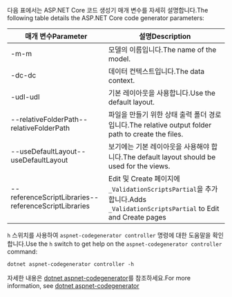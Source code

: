 <span data-ttu-id="13174-101">다음 표에서는 ASP.NET Core 코드 생성기 매개 변수를 자세히 설명합니다.</span><span class="sxs-lookup"><span data-stu-id="13174-101">The following table details the ASP.NET Core code generator parameters:</span></span>

| <span data-ttu-id="13174-102">매개 변수</span><span class="sxs-lookup"><span data-stu-id="13174-102">Parameter</span></span>               | <span data-ttu-id="13174-103">설명</span><span class="sxs-lookup"><span data-stu-id="13174-103">Description</span></span>|
| ----------------- | ------------ |
| <span data-ttu-id="13174-104">-m</span><span class="sxs-lookup"><span data-stu-id="13174-104">-m</span></span>  | <span data-ttu-id="13174-105">모델의 이름입니다.</span><span class="sxs-lookup"><span data-stu-id="13174-105">The name of the model.</span></span> |
| <span data-ttu-id="13174-106">-dc</span><span class="sxs-lookup"><span data-stu-id="13174-106">-dc</span></span>  | <span data-ttu-id="13174-107">데이터 컨텍스트입니다.</span><span class="sxs-lookup"><span data-stu-id="13174-107">The data context.</span></span> |
| <span data-ttu-id="13174-108">-udl</span><span class="sxs-lookup"><span data-stu-id="13174-108">-udl</span></span> | <span data-ttu-id="13174-109">기본 레이아웃을 사용합니다.</span><span class="sxs-lookup"><span data-stu-id="13174-109">Use the default layout.</span></span> |
| <span data-ttu-id="13174-110">--relativeFolderPath</span><span class="sxs-lookup"><span data-stu-id="13174-110">--relativeFolderPath</span></span> | <span data-ttu-id="13174-111">파일을 만들기 위한 상태 출력 폴더 경로입니다.</span><span class="sxs-lookup"><span data-stu-id="13174-111">The relative output folder path to create the files.</span></span> |
| <span data-ttu-id="13174-112">--useDefaultLayout</span><span class="sxs-lookup"><span data-stu-id="13174-112">--useDefaultLayout</span></span> | <span data-ttu-id="13174-113">보기에는 기본 레이아웃을 사용해야 합니다.</span><span class="sxs-lookup"><span data-stu-id="13174-113">The default layout should be used for the views.</span></span> |
| <span data-ttu-id="13174-114">--referenceScriptLibraries</span><span class="sxs-lookup"><span data-stu-id="13174-114">--referenceScriptLibraries</span></span> | <span data-ttu-id="13174-115">Edit 및 Create 페이지에 `_ValidationScriptsPartial`을 추가합니다.</span><span class="sxs-lookup"><span data-stu-id="13174-115">Adds `_ValidationScriptsPartial` to Edit and Create pages</span></span> |

<span data-ttu-id="13174-116">`h` 스위치를 사용하여 `aspnet-codegenerator controller` 명령에 대한 도움말을 확인합니다.</span><span class="sxs-lookup"><span data-stu-id="13174-116">Use the `h` switch to get help on the `aspnet-codegenerator controller` command:</span></span>

```dotnetcli
dotnet aspnet-codegenerator controller -h
```

<span data-ttu-id="13174-117">자세한 내용은 [dotnet aspnet-codegenerator](xref:fundamentals/tools/dotnet-aspnet-codegenerator)를 참조하세요.</span><span class="sxs-lookup"><span data-stu-id="13174-117">For more information, see [dotnet aspnet-codegenerator](xref:fundamentals/tools/dotnet-aspnet-codegenerator)</span></span>
